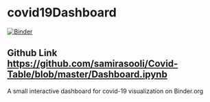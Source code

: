 
# covid19Dashboard
[![Binder](https://mybinder.org/badge_logo.svg)](https://mybinder.org/v2/gh/samirasooli/Covid-Table/6f8ecc5d703271ce4d4ffb41803b82e0b8529ada)
## Github Link https://github.com/samirasooli/Covid-Table/blob/master/Dashboard.ipynb
A small interactive dashboard for covid-19 visualization on Binder.org

